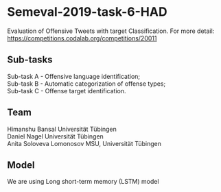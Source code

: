 # Semeval-2019-task-6-HAD
Evaluation of Offensive Tweets with target Classification. For more detail: https://competitions.codalab.org/competitions/20011

## Sub-tasks

Sub-task A - Offensive language identification;  <br/>
Sub-task B - Automatic categorization of offense types; <br/>
Sub-task C - Offense target identification.  <br/>

## Team 
Himanshu Bansal Universität Tübingen <br/>
Daniel Nagel Universität Tübingen<br/>
Anita Soloveva Lomonosov MSU, Universität Tübingen <br/>

## Model

We are using Long short-term memory (LSTM) model


